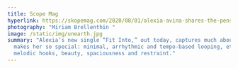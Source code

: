 ```yaml
---
title: Scope Mag
hyperlink: https://skopemag.com/2020/08/01/alexia-avina-shares-the-pensive-and-entrancing-fit-into
photography: "Miriam Brellenthin "
image: /static/img/unearth.jpg
summary: "Alexia’s new single “Fit Into,” out today, captures much about what
  makes her so special: minimal, arrhythmic and tempo-based looping, ethereal
  melodic hooks, beauty, spaciousness and restraint."
---
```

